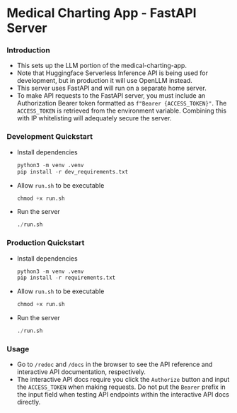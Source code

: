 # Medical Charting App - FastAPI Server

### Introduction
- This sets up the LLM portion of the medical-charting-app. 
- Note that Huggingface Serverless Inference API is being used for development, but in production it will use OpenLLM instead. 
- This server uses FastAPI and will run on a separate home server.
- To make API requests to the FastAPI server, you must include an Authorization Bearer token formatted as `f"Bearer {ACCESS_TOKEN}"`. The `ACCESS_TOKEN` is retrieved from the environment variable. Combining this with IP whitelisting will adequately secure the server.

### Development Quickstart
- Install dependencies
  ```python
  python3 -m venv .venv
  pip install -r dev_requirements.txt
  ```

- Allow `run.sh` to be executable
  ```python
  chmod +x run.sh
  ```

- Run the server
  ```python
  ./run.sh
  ```

### Production Quickstart
- Install dependencies
  ```python
  python3 -m venv .venv
  pip install -r requirements.txt
  ```

- Allow `run.sh` to be executable
  ```python
  chmod +x run.sh
  ```

- Run the server
  ```python
  ./run.sh
  ```

### Usage
- Go to `/redoc` and `/docs` in the browser to see the API reference and interactive API documentation, respectively.
- The interactive API docs require you click the `Authorize` button and input the `ACCESS_TOKEN` when making requests. Do not put the `Bearer` prefix in the input field when testing API endpoints within the interactive API docs directly.

